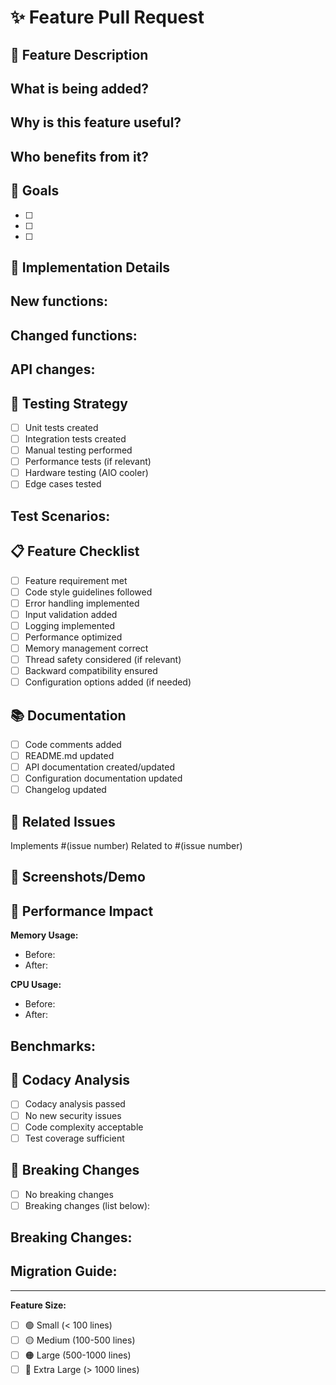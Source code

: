 # ✨ Feature Pull Request

## 📝 Feature Description
<!-- Describe the new feature -->

**What is being added?**
- 

**Why is this feature useful?**
- 

**Who benefits from it?**
- 

## 🎯 Goals
<!-- Define clear goals for this feature -->

- [ ] 
- [ ] 
- [ ] 

## 🔧 Implementation Details
<!-- Technical details of the implementation -->

**New functions:**
- 

**Changed functions:**
- 

**API changes:**
- 

## 🧪 Testing Strategy
<!-- How was the feature tested? -->

- [ ] Unit tests created
- [ ] Integration tests created
- [ ] Manual testing performed
- [ ] Performance tests (if relevant)
- [ ] Hardware testing (AIO cooler)
- [ ] Edge cases tested

**Test Scenarios:**
- 

## 📋 Feature Checklist

- [ ] Feature requirement met
- [ ] Code style guidelines followed
- [ ] Error handling implemented
- [ ] Input validation added
- [ ] Logging implemented
- [ ] Performance optimized
- [ ] Memory management correct
- [ ] Thread safety considered (if relevant)
- [ ] Backward compatibility ensured
- [ ] Configuration options added (if needed)

## 📚 Documentation

- [ ] Code comments added
- [ ] README.md updated
- [ ] API documentation created/updated
- [ ] Configuration documentation updated
- [ ] Changelog updated

## 🔗 Related Issues

Implements #(issue number)
Related to #(issue number)

## 📸 Screenshots/Demo
<!-- Show the new feature in action -->

## 🚀 Performance Impact
<!-- Analysis of performance implications -->

**Memory Usage:**
- Before: 
- After: 

**CPU Usage:**
- Before: 
- After: 

**Benchmarks:**
- 

## 🎯 Codacy Analysis

- [ ] Codacy analysis passed
- [ ] No new security issues
- [ ] Code complexity acceptable
- [ ] Test coverage sufficient

## 🔄 Breaking Changes
<!-- Are there any breaking changes? -->

- [ ] No breaking changes
- [ ] Breaking changes (list below):

**Breaking Changes:**
- 

**Migration Guide:**
- 

---

**Feature Size:**
- [ ] 🟢 Small (< 100 lines)
- [ ] 🟡 Medium (100-500 lines)
- [ ] 🟠 Large (500-1000 lines)
- [ ] 🔴 Extra Large (> 1000 lines)
